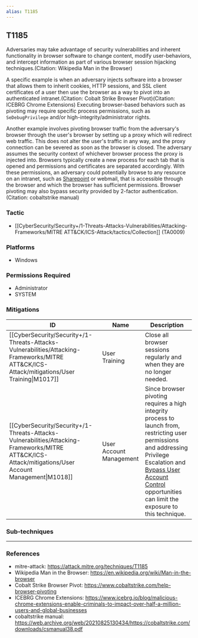 ```yaml
---
alias: T1185
---
```


## T1185

Adversaries may take advantage of security vulnerabilities and inherent functionality in browser software to change content, modify user-behaviors, and intercept information as part of various browser session hijacking techniques.(Citation: Wikipedia Man in the Browser)

A specific example is when an adversary injects software into a browser that allows them to inherit cookies, HTTP sessions, and SSL client certificates of a user then use the browser as a way to pivot into an authenticated intranet.(Citation: Cobalt Strike Browser Pivot)(Citation: ICEBRG Chrome Extensions) Executing browser-based behaviors such as pivoting may require specific process permissions, such as <code>SeDebugPrivilege</code> and/or high-integrity/administrator rights.

Another example involves pivoting browser traffic from the adversary's browser through the user's browser by setting up a proxy which will redirect web traffic. This does not alter the user's traffic in any way, and the proxy connection can be severed as soon as the browser is closed. The adversary assumes the security context of whichever browser process the proxy is injected into. Browsers typically create a new process for each tab that is opened and permissions and certificates are separated accordingly. With these permissions, an adversary could potentially browse to any resource on an intranet, such as [Sharepoint](https://attack.mitre.org/techniques/T1213/002) or webmail, that is accessible through the browser and which the browser has sufficient permissions. Browser pivoting may also bypass security provided by 2-factor authentication.(Citation: cobaltstrike manual)


### Tactic
- [[CyberSecurity/Security+/1-Threats-Attacks-Vulnerabilities/Attacking-Frameworks/MITRE ATT&CK/ICS-Attack/tactics/Collection]] (TA0009)

### Platforms
- Windows

### Permissions Required
- Administrator
- SYSTEM

### Mitigations

| ID | Name | Description |
| --- | --- | --- |
| [[CyberSecurity/Security+/1-Threats-Attacks-Vulnerabilities/Attacking-Frameworks/MITRE ATT&CK/ICS-Attack/mitigations/User Training\|M1017]] | User Training | Close all browser sessions regularly and when they are no longer needed. |
| [[CyberSecurity/Security+/1-Threats-Attacks-Vulnerabilities/Attacking-Frameworks/MITRE ATT&CK/ICS-Attack/mitigations/User Account Management\|M1018]] | User Account Management | Since browser pivoting requires a high integrity process to launch from, restricting user permissions and addressing Privilege Escalation and [Bypass User Account Control](https://attack.mitre.org/techniques/T1548/002) opportunities can limit the exposure to this technique. |

### Sub-techniques


---
### References

- mitre-attack: https://attack.mitre.org/techniques/T1185
- Wikipedia Man in the Browser: https://en.wikipedia.org/wiki/Man-in-the-browser
- Cobalt Strike Browser Pivot: https://www.cobaltstrike.com/help-browser-pivoting
- ICEBRG Chrome Extensions: https://www.icebrg.io/blog/malicious-chrome-extensions-enable-criminals-to-impact-over-half-a-million-users-and-global-businesses
- cobaltstrike manual: https://web.archive.org/web/20210825130434/https://cobaltstrike.com/downloads/csmanual38.pdf
